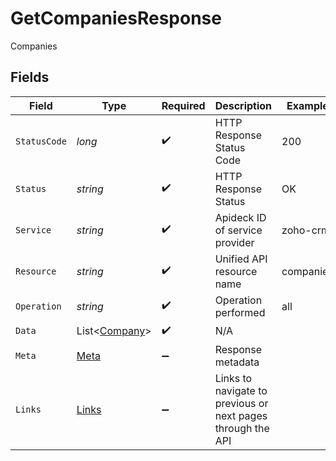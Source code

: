# GetCompaniesResponse

Companies


## Fields

| Field                                                       | Type                                                        | Required                                                    | Description                                                 | Example                                                     |
| ----------------------------------------------------------- | ----------------------------------------------------------- | ----------------------------------------------------------- | ----------------------------------------------------------- | ----------------------------------------------------------- |
| `StatusCode`                                                | *long*                                                      | :heavy_check_mark:                                          | HTTP Response Status Code                                   | 200                                                         |
| `Status`                                                    | *string*                                                    | :heavy_check_mark:                                          | HTTP Response Status                                        | OK                                                          |
| `Service`                                                   | *string*                                                    | :heavy_check_mark:                                          | Apideck ID of service provider                              | zoho-crm                                                    |
| `Resource`                                                  | *string*                                                    | :heavy_check_mark:                                          | Unified API resource name                                   | companies                                                   |
| `Operation`                                                 | *string*                                                    | :heavy_check_mark:                                          | Operation performed                                         | all                                                         |
| `Data`                                                      | List<[Company](../../Models/Components/Company.md)>         | :heavy_check_mark:                                          | N/A                                                         |                                                             |
| `Meta`                                                      | [Meta](../../Models/Components/Meta.md)                     | :heavy_minus_sign:                                          | Response metadata                                           |                                                             |
| `Links`                                                     | [Links](../../Models/Components/Links.md)                   | :heavy_minus_sign:                                          | Links to navigate to previous or next pages through the API |                                                             |